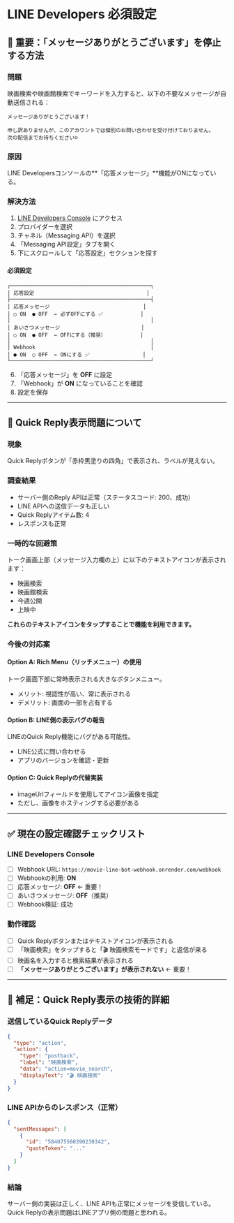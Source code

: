 # LINE Developers 必須設定

## 🚨 重要：「メッセージありがとうございます」を停止する方法

### 問題
映画検索や映画館検索でキーワードを入力すると、以下の不要なメッセージが自動送信される：

```
メッセージありがとうございます！

申し訳ありませんが、このアカウントでは個別のお問い合わせを受け付けておりません。
次の配信までお待ちください☺️
```

### 原因
LINE Developersコンソールの**「応答メッセージ」**機能がONになっている。

### 解決方法

1. [LINE Developers Console](https://developers.line.biz/console/) にアクセス
2. プロバイダーを選択
3. チャネル（Messaging API）を選択
4. 「Messaging API設定」タブを開く
5. 下にスクロールして「応答設定」セクションを探す

#### 必須設定

```
┌─────────────────────────────────────────────┐
│ 応答設定                                    │
├─────────────────────────────────────────────┤
│ 応答メッセージ                              │
│ ○ ON  ● OFF  ← 必ずOFFにする ✅            │
│                                             │
│ あいさつメッセージ                          │
│ ○ ON  ● OFF  ← OFFにする（推奨）           │
│                                             │
│ Webhook                                     │
│ ● ON  ○ OFF  ← ONにする ✅                 │
└─────────────────────────────────────────────┘
```

6. 「応答メッセージ」を **OFF** に設定
7. 「Webhook」が **ON** になっていることを確認
8. 設定を保存

---

## 📱 Quick Reply表示問題について

### 現象
Quick Replyボタンが「赤枠黒塗りの四角」で表示され、ラベルが見えない。

### 調査結果
- サーバー側のReply APIは正常（ステータスコード: 200、成功）
- LINE APIへの送信データも正しい
- Quick Replyアイテム数: 4
- レスポンスも正常

### 一時的な回避策
トーク画面上部（メッセージ入力欄の上）に以下のテキストアイコンが表示されます：
- 映画検索
- 映画館検索
- 今週公開
- 上映中

**これらのテキストアイコンをタップすることで機能を利用できます。**

### 今後の対応案

#### Option A: Rich Menu（リッチメニュー）の使用
トーク画面下部に常時表示される大きなボタンメニュー。
- メリット: 視認性が高い、常に表示される
- デメリット: 画面の一部を占有する

#### Option B: LINE側の表示バグの報告
LINEのQuick Reply機能にバグがある可能性。
- LINE公式に問い合わせる
- アプリのバージョンを確認・更新

#### Option C: Quick Replyの代替実装
- imageUrlフィールドを使用してアイコン画像を指定
- ただし、画像をホスティングする必要がある

---

## ✅ 現在の設定確認チェックリスト

### LINE Developers Console

- [ ] Webhook URL: `https://movie-line-bot-webhook.onrender.com/webhook`
- [ ] Webhookの利用: **ON**
- [ ] 応答メッセージ: **OFF** ← 重要！
- [ ] あいさつメッセージ: **OFF**（推奨）
- [ ] Webhook検証: 成功

### 動作確認

- [ ] Quick Replyボタンまたはテキストアイコンが表示される
- [ ] 「映画検索」をタップすると「🎬 映画検索モードです」と返信が来る
- [ ] 映画名を入力すると検索結果が表示される
- [ ] **「メッセージありがとうございます」が表示されない** ← 重要！

---

## 📝 補足：Quick Reply表示の技術的詳細

### 送信しているQuick Replyデータ

```json
{
  "type": "action",
  "action": {
    "type": "postback",
    "label": "映画検索",
    "data": "action=movie_search",
    "displayText": "🎬 映画検索"
  }
}
```

### LINE APIからのレスポンス（正常）

```json
{
  "sentMessages": [
    {
      "id": "584075560390230342",
      "quoteToken": "..."
    }
  ]
}
```

### 結論
サーバー側の実装は正しく、LINE APIも正常にメッセージを受信している。
Quick Replyの表示問題はLINEアプリ側の問題と思われる。

